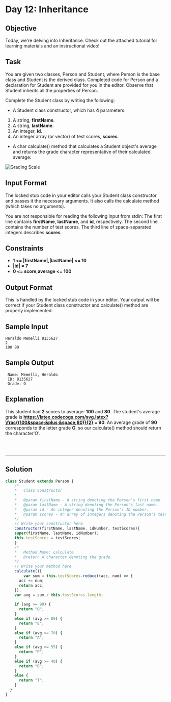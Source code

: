 # Day 12: Inheritance
## Objective

Today, we're delving into Inheritance. Check out the attached tutorial for learning materials and an instructional video!

## Task

You are given two classes, Person and Student, where Person is the base class and Student is the derived class. Completed code for Person and a declaration for Student are provided for you in the editor. Observe that Student inherits all the properties of Person.

Complete the Student class by writing the following:

- A Student class constructor, which has **4** parameters:

1. A string, **firstName**.
2. A string, **lastName**.
3. An integer, **id**.
4. An integer array (or vector) of test scores, **scores**.

- A char calculate() method that calculates a Student object's average and returns the grade character representative of their calculated average:

![Grading Scale](https://s3.amazonaws.com/hr-challenge-images/17165/1458142706-3073bc9143-Grading.png)


## Input Format

The locked stub code in your editor calls your Student class constructor and passes it the necessary arguments. It also calls the calculate method (which takes no arguments).

You are not responsible for reading the following input from stdin: 
The first line contains **firstName**, **lastName**, and **id**, respectively. The second line contains the number of test scores. The third line of space-separated integers describes **scores**.


## Constraints
   
- **1 <= |firstName|,|lastName| <= 10**
- **|id| = 7**
- **0 <= score,average <= 100**


## Output Format

This is handled by the locked stub code in your editor. Your output will be correct if your Student class constructor and calculate() method are properly implemented.


## Sample Input

```
Heraldo Memelli 8135627
2
100 80
```


## Sample Output

```
 Name: Memelli, Heraldo
 ID: 8135627
 Grade: O
```


## Explanation

This student had **2** scores to average: **100** and **80**. The student's average grade is **https://latex.codecogs.com/svg.latex?\frac{(100&space;&plus;&space;80)}{2} = 90**. An average grade of **90** corresponds to the letter grade **O**, so our calculate() method should return the character'O'.

<br/>
<br/>

---


## Solution 

```javascript
class Student extends Person {
    /*	
    *   Class Constructor
    *   
    *   @param firstName - A string denoting the Person's first name.
    *   @param lastName - A string denoting the Person's last name.
    *   @param id - An integer denoting the Person's ID number.
    *   @param scores - An array of integers denoting the Person's test scores.
    */
    // Write your constructor here
    constructor(firstName, lastName, idNumber, testScores){
    super(firstName, lastName, idNumber);
    this.testScores = testScores;
    }
    /*	
    *   Method Name: calculate
    *   @return A character denoting the grade.
    */
    // Write your method here
    calculate(){
        var sum = this.testScores.reduce((acc, num) => {
      acc += num;
      return acc;
    });
    var avg = sum / this.testScores.length;
    
    if (avg >= 90) {
      return "O";
    }
    else if (avg >= 80) {
      return "E";
    }
    else if (avg >= 70) {
      return "A";
    }
    else if (avg >= 55) {
      return "P";
    }
    else if (avg >= 40) {
      return "D";
    }
    else {
      return "T";
    }
  }
}

```
